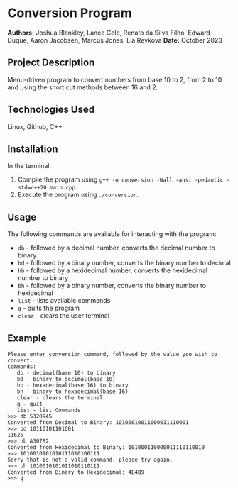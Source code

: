 # Conversion Program
**Authors:** Joshua Blankley, Lance Cole, Renato da Silva Filho, Edward Duque, Aaron Jacobsen, Marcus Jones, Lia Revkova
**Date:** October 2023

## Project Description

Menu-driven program to convert numbers from base 10 to 2, from 2 to 10 and using the short cut methods between 16 and 2.

## Technologies Used

Linux, Github, C++

## Installation

In the terminal:
1. Compile the program using `g++ -o conversion -Wall -ansi -pedantic -std=c++20 main.cpp`.
2. Execute the program using `./conversion`.

## Usage

The following commands are available for interacting with the program:

- `db` - followed by a decimal number, converts the decimal number to binary
- `bd` - followed by a binary number, converts the binary number to decimal 
- `hb` - followed by a hexidecimal number, converts the hexidecimal number to binary 
- `bh` - followed by a binary number, converts the binary number to hexidecimal
- `list` - lists available commands
- `q` - quits the program
- `clear` - clears the user terminal

## Example
```console
Please enter conversion command, followed by the value you wish to convert.
Commands:
   db - decimal(base 10) to binary
   bd - binary to decimal(base 10)
   hb - hexadecimal(base 16) to binary
   bh - binary to hexadecimal(base 16)
   clear - clears the terminal
   q - quit
   list - list Commands
>>> db 5320945
Converted from Decimal to Binary: 10100010011000011110001
>>> bd 10110101101001
11625
>>> hb A307B2
Converted from Hexidecimal to Binary: 101000110000011110110010
>>> 1010010101010111010100111
Sorry that is not a valid command, please try again.
>>> bh 1010010101011010110111
Converted from Binary to Hexidecimal: 4E4B9
>>> q
